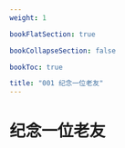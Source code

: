 ```yaml
---
weight: 1

bookFlatSection: true

bookCollapseSection: false

bookToc: true

title: "001 纪念一位老友"
---
```


# 纪念一位老友
